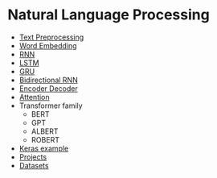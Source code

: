 # Natural Language Processing
- [Text Preprocessing](docs/TextPreprocessing/README.md)
- [Word Embedding](docs/WordEmbeddings/README.md)
- [RNN](docs/RNN/README.md)
- [LSTM](docs/LSTM/README.md)
- [GRU](docs/GRU/README.md)
- [Bidirectional RNN](docs/BidirectionalRNN/README.md)
- [Encoder Decoder](docs/EncoderDecoder/README.md)
- [Attention](docs/Attention/README.md)
- Transformer family
  - BERT
  - GPT
  - ALBERT
  - ROBERT
- [Keras example](https://keras.io/examples/)
- [Projects](projects/README.md)
- [Datasets](https://github.com/juand-r/entity-recognition-datasets)
